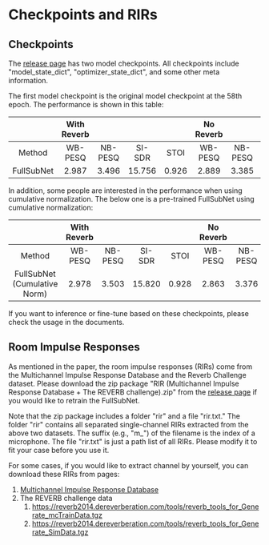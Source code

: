 # Checkpoints and RIRs

## Checkpoints

The [release page](https://github.com/haoxiangsnr/FullSubNet/releases) has two model checkpoints. All checkpoints include "model_state_dict", "optimizer_state_dict", and some other meta information.

The first model checkpoint is the original model checkpoint at the 58th epoch. The performance is shown in this table:

|            | With Reverb   |     |        |       | No Reverb |         |        |       |
|:----------:|:-----------:|:-------:|:------:|:-----:|:---------:|:-------:|:------:|:-----:|
|   Method   |   WB-PESQ   | NB-PESQ | SI-SDR |  STOI |  WB-PESQ  | NB-PESQ | SI-SDR |  STOI |
| FullSubNet |    2.987   |  3.496  | 15.756 | 0.926 |   2.889   |  3.385  | 17.635 | 0.964 |

In addition, some people are interested in the performance when using cumulative normalization. The below one is a pre-trained FullSubNet using cumulative normalization:

|            | With Reverb   |     |        |       | No Reverb |         |        |       |
|:----------:|:-----------:|:-------:|:------:|:-----:|:---------:|:-------:|:------:|:-----:|
|   Method   |   WB-PESQ   | NB-PESQ | SI-SDR |  STOI |  WB-PESQ  | NB-PESQ | SI-SDR |  STOI |
|FullSubNet (Cumulative Norm)|   2.978| 3.503 | 15.820 | 0.928 | 2.863| 3.376 | 17.913 | 0.964 |

If you want to inference or fine-tune based on these checkpoints, please check the usage in the documents.

## Room Impulse Responses

As mentioned in the paper, the room impulse responses (RIRs) come from the Multichannel Impulse Response Database and the Reverb Challenge dataset. Please download the zip package "RIR (Multichannel Impulse Response Database + The REVERB challenge).zip" from the [release page](https://github.com/haoxiangsnr/FullSubNet/releases) if you would like to retrain the FullSubNet.

Note that the zip package includes a folder "rir" and a file "rir.txt." The folder "rir" contains all separated single-channel RIRs extracted from the above two datasets. The suffix (e.g., "m_<n>") of the filename is the index of a microphone. The file "rir.txt" is just a path list of all RIRs. Please modify it to fit your case before you use it.

For some cases, if you would like to extract channel by yourself, you can download these RIRs from pages:
1. [Multichannel Impulse Response Database](https://www.eng.biu.ac.il/~gannot/RIR_DATABASE/)
2. The REVERB challenge data
   1. https://reverb2014.dereverberation.com/tools/reverb_tools_for_Generate_mcTrainData.tgz
   2. https://reverb2014.dereverberation.com/tools/reverb_tools_for_Generate_SimData.tgz